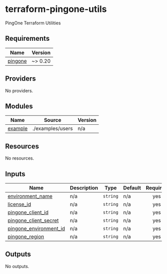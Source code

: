 # terraform-pingone-utils
PingOne Terraform Utilities

<!-- BEGIN_TF_DOCS -->
## Requirements

| Name | Version |
|------|---------|
| <a name="requirement_pingone"></a> [pingone](#requirement\_pingone) | ~> 0.20 |

## Providers

No providers.

## Modules

| Name | Source | Version |
|------|--------|---------|
| <a name="module_example"></a> [example](#module\_example) | ./examples/users | n/a |

## Resources

No resources.

## Inputs

| Name | Description | Type | Default | Required |
|------|-------------|------|---------|:--------:|
| <a name="input_environment_name"></a> [environment\_name](#input\_environment\_name) | n/a | `string` | n/a | yes |
| <a name="input_license_id"></a> [license\_id](#input\_license\_id) | n/a | `string` | n/a | yes |
| <a name="input_pingone_client_id"></a> [pingone\_client\_id](#input\_pingone\_client\_id) | n/a | `string` | n/a | yes |
| <a name="input_pingone_client_secret"></a> [pingone\_client\_secret](#input\_pingone\_client\_secret) | n/a | `string` | n/a | yes |
| <a name="input_pingone_environment_id"></a> [pingone\_environment\_id](#input\_pingone\_environment\_id) | n/a | `string` | n/a | yes |
| <a name="input_pingone_region"></a> [pingone\_region](#input\_pingone\_region) | n/a | `string` | n/a | yes |

## Outputs

No outputs.
<!-- END_TF_DOCS -->